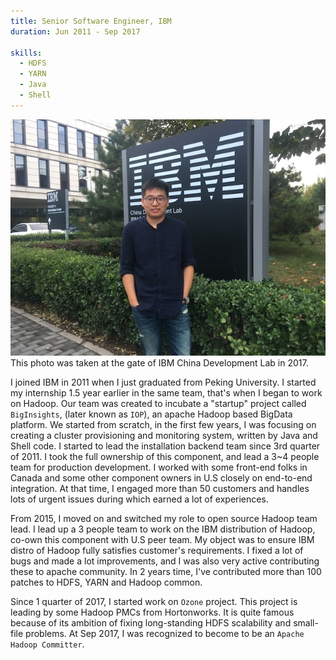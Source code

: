 ```yaml
---
title: Senior Software Engineer, IBM
duration: Jun 2011 - Sep 2017

skills:
  - HDFS
  - YARN
  - Java
  - Shell
---
```


<div class="card mb-3">
    <img class="card-img-top" src="/assets/lastworkingday_in_IBM.jpg"/>
    <div class="card-body bg-light">
        <div class="card-text">
            This photo was taken at the gate of IBM China Development Lab in 2017.
        </div>
    </div>
</div>

I joined IBM in 2011 when I just graduated from Peking University. I started
my internship 1.5 year earlier in the same team, that's when I began to work on
Hadoop. Our team was created to incubate a "startup" project called `BigInsights`,
(later known as `IOP`), an apache Hadoop based BigData platform. We started from
scratch, in the first few years, I was focusing on creating a cluster provisioning
and monitoring system, written by Java and Shell code. I started to lead the installation
backend team since 3rd quarter of 2011. I took the full ownership of this component,
and lead a 3~4 people team for production development. I worked with some
front-end folks in Canada and some other component owners in U.S closely on end-to-end
integration. At that time, I engaged more than 50 customers and handles lots of
urgent issues during which earned a lot of experiences.

From 2015, I moved on and switched my role to open source Hadoop team lead. I lead
up a 3 people team to work on the IBM distribution of Hadoop, co-own this component
with U.S peer team. My object was to ensure IBM distro of Hadoop fully satisfies
customer's requirements. I fixed a lot of bugs and made a lot improvements, and I
was also very active contributing these to apache community. In 2 years time, I've
contributed more than 100 patches to HDFS, YARN and Hadoop common.

Since 1 quarter of 2017, I started work on `Ozone` project. This project is leading
by some Hadoop PMCs from Hortonworks. It is quite famous because of its ambition of
fixing long-standing HDFS scalability and small-file problems. At Sep 2017, I was
recognized to become to be an `Apache Hadoop Committer`.
